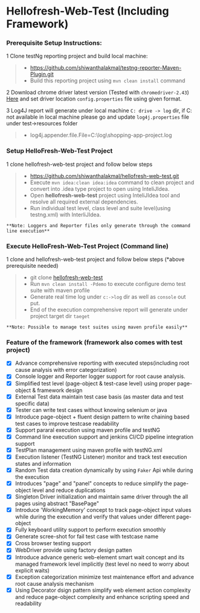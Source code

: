 # Hellofresh-Web-Test (Including Framework)

### Prerequisite Setup Instructions:

1 Clone testNg reporting project and build local machine:
> - https://github.com/shiwanthalakmal/testng-reporter-Maven-Plugin.git
> - Build this reporting project using ```mvn clean install``` command

2 Download chrome driver latest version (Tested with ```chromedriver-2.43```) [Here](https://chromedriver.storage.googleapis.com/index.html?path=2.43/) and set driver location ```config.properties``` file using given format.

3 Log4J report will generate under local machine ```C: drive -> log``` dir, if C: not available in local machine please go and update ```log4j.properties``` file under test->resources folder
> - log4j.appender.file.File=C:\\log\\shopping-app-project.log

### Setup HelloFresh-Web-Test Project

1 clone hellofresh-web-test project and follow below steps
> - https://github.com/shiwanthalakmal/hellofresh-web-test.git
> - Execute ```mvn idea:clean idea:idea``` command to clean project and convert into .idea type project to open using InteliJIdea.
> - Open **hellofresh-web-test** project using InteliJIdea tool and resolve all required external dependencies.
> - Run individual test level, class level and suite level(using testng.xml) with InterliJIdea.

```**Note: Loggers and Reporter files only generate through the command line execution**```

### Execute HelloFresh-Web-Test Project (Command line)

1 clone and hellofresh-web-test project and follow below steps (*above prerequisite needed)
> - git clone [hellofresh-web-test](https://github.com/shiwanthalakmal/hellofresh-web-test.git)
> - Run ```mvn clean install -Pdemo``` to execute configure demo test suite with maven profile
> - Generate real time log under ```c:->log``` dir as well as ```console``` out put.
> - End of the execution comprehensive report will generate under project target dir ```taeget```

```**Note: Possible to manage test suites using maven profile easily**```

### Feature of the framework (framework also comes with test project)

- [x] Advance comprehensive reporting with executed steps(including root cause analysis with error categorization)
- [x] Console logger and Reporter logger support for root cause analysis.
- [x] Simplified test level (page-object & test-case level) using proper page-object & framework design
- [x] External Test data maintain test case basis (as master data and test specific data)
- [x] Tester can write test cases without knowing selenium or java
- [x] Introduce page-object + fluent design pattern to write chaining based test cases to improve testcase readability
- [x] Support pararal execution using maven profile and testNG
- [x] Command line execution support and jenkins CI/CD pipeline integration support
- [x] TestPlan management using maven profile with testNG.xml
- [x] Execution listener (TestNG Listener) monitor and track test execution states and information
- [x] Random Test data creation dynamically by using ```Faker``` Api while during the execution
- [x] Introduces "page" and "panel" concepts to reduce simplify the page-object level and reduce duplications
- [x] Singleton Driver initialization and maintain same driver through the all pages using abstract "BasePage"
- [x] Introduce 'WorkingMemory' concept to track page-object input values while during the execution and verify that values under different page-object
- [x] Fully keyboard utility support to perform execution smoothly
- [x] Generate scree-shot for fail test case with testcase name
- [x] Cross browser testing support
- [x] WebDriver provide using factory design patten
- [x] Introduce advance generic web-element smart wait concept and its managed framework level implicitly (test level no need to worry about explicit waits)
- [x] Exception categorization minimize test maintenance effort and advance root cause analysis mechanism
- [x] Using Decorator dsign pattern simplify web element action complexity and reduce page-object complexity and enhance scripting speed and readability